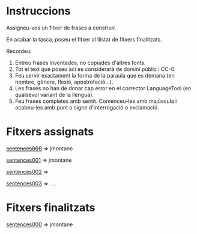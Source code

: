 # Instruccions
Assigneu-vos un fitxer de frases a construir.

En acabar la tasca, poseu el fitxer al llistat de fitxers finalitzats. 

Recordeu:
1. Entreu frases inventades, no copiades d'altres fonts.
2. Tot el text que poseu ací es considerarà de domini públic i CC-0.
3. Feu servir exactament la forma de la paraula que es demana (en nombre, gènere, flexió, apostrofació...). 
4. Les frases no han de donar cap error en el corrector LanguageTool (en qualsevol variant de la llengua).
5. Feu frases completes amb sentit. Comenceu-les amb majúscula i acabeu-les amb punt o signe d'interrogació o exclamació.

# Fitxers assignats
~~[sentences000](./sentences000)~~ => jmontane

[sentences001](./sentences001) => jmontane

[sentences002](./sentences002) =>

[sentences003](./sentences003) =>
....

# Fitxers finalitzats
[sentences000](./sentences000) => jmontane
